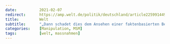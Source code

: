 ```yaml
---
date:          2021-02-07
redirect:      https://amp.welt.de/politik/deutschland/article225991449/Corona-Papier-Opposition-fordert-Aufklaerung.html
title:         Welt
subtitle:      "„Dann schadet dies dem Ansehen einer faktenbasierten Bekämpfung“"
categories:    [Manipulation, MSM]
tags:          [welt, massnahmen]
---
```

